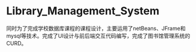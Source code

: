 # Library_Management_System
同时为了完成学校数据库课程的课程设计，主要运用了netBeans、JFrame和mysql等技术。完成了UI设计与前后端交互代码编写，完成了图书馆管理系统的CURD。
